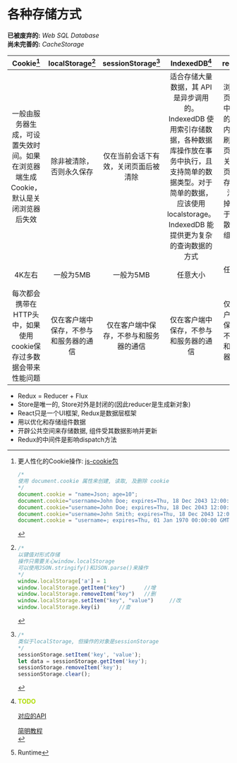# 各种存储方式
**已被废弃的:** *Web SQL Database*<br>
**尚未完善的:** *CacheStorage*

|Cookie[^Cookie]|localStorage[^localStorage]|sessionStorage[^sessionStorage]|IndexedDB[^IndexedDB]|redux[^Redux]|
|:-:|:-:|:-:|:-:|:-:|
|一般由服务器生成，可设置失效时间。如果在浏览器端生成Cookie，默认是关闭浏览器后失效|除非被清除，否则永久保存|仅在当前会话下有效，关闭页面后被清除|适合存储大量数据，其 API 是异步调用的。IndexedDB 使用索引存储数据，各种数据库操作放在事务中执行，且支持简单的数据类型。对于简单的数据，应该使用 localstorage。IndexedDB 能提供更为复杂的查询数据的方式|浏览网页过程中开辟的一块内存，刷新网页或者关闭网页，内存就会清除掉，用于整合散乱的组件数据|
|4K左右|一般为5MB|一般为5MB|任意大小|任意大小|
|每次都会携带在HTTP头中，如果使用cookie保存过多数据会带来性能问题|仅在客户端中保存，不参与和服务器的通信|仅在客户端中保存，不参与和服务器的通信|仅在客户端中保存，不参与和服务器的通信|仅在客户端中保存，不参与和服务器的通信|

[^Cookie]: 更人性化的Cookie操作: [js-cookie包](https://www.npmjs.com/package/js-cookie)

    ```js
    /*
    使用 document.cookie 属性来创建, 读取, 及删除 cookie
    */
    document.cookie = "name=Json; age=10";
    document.cookie="username=John Doe; expires=Thu, 18 Dec 2043 12:00:00 GMT"; //expires设置过期时间
    document.cookie="username=John Doe; expires=Thu, 18 Dec 2043 12:00:00 GMT; path=/"; //path指定cookie路径
    document.cookie="username=John Smith; expires=Thu, 18 Dec 2043 12:00:00 GMT; path=/";   //修改即覆盖
    document.cookie = "username=; expires=Thu, 01 Jan 1970 00:00:00 GMT";   //设置 expires 参数为以前的时间即可删除cookie
    ```

[^localStorage]:

    ```js
    /*
    以键值对形式存储
    操作只需要关心window.localStorage
    可以使用JSON.stringify()和JSON.parse()来操作
    */
    window.localStorage['a'] = 1
    window.localStorage.getItem("key")      //增
    window.localStorage.removeItem("key")   //删
    window.localStorage.setItem("key", "value")     //改
    window.localStorage.key(i)      //查
    ```

[^sessionStorage]:

    ```js
    /*
    类似于localStorage, 但操作的对象是sessionStorage
    */
    sessionStorage.setItem('key', 'value');
    let data = sessionStorage.getItem('key');
    sessionStorage.removeItem('key');
    sessionStorage.clear();
    ```

[^IndexedDB]: <strong style="color: #afdc01">TODO</strong>

    [对应的API](https://developer.mozilla.org/zh-CN/docs/Web/API/IndexedDB_API)<br/>
    
    [简明教程](https://www.jianshu.com/p/ca838ff7e4d8)<br/>

[^Redux]: Runtime

  + Redux = Reducer + Flux
  + Store是唯一的, Store对外是封闭的(因此reducer是生成新对象)
  + React只是一个UI框架, Redux是数据层框架
  + 用以优化和存储组件数据
  + 开辟公共空间来存储数据, 组件受其数据影响并更新
  + Redux的中间件是影响dispatch方法
